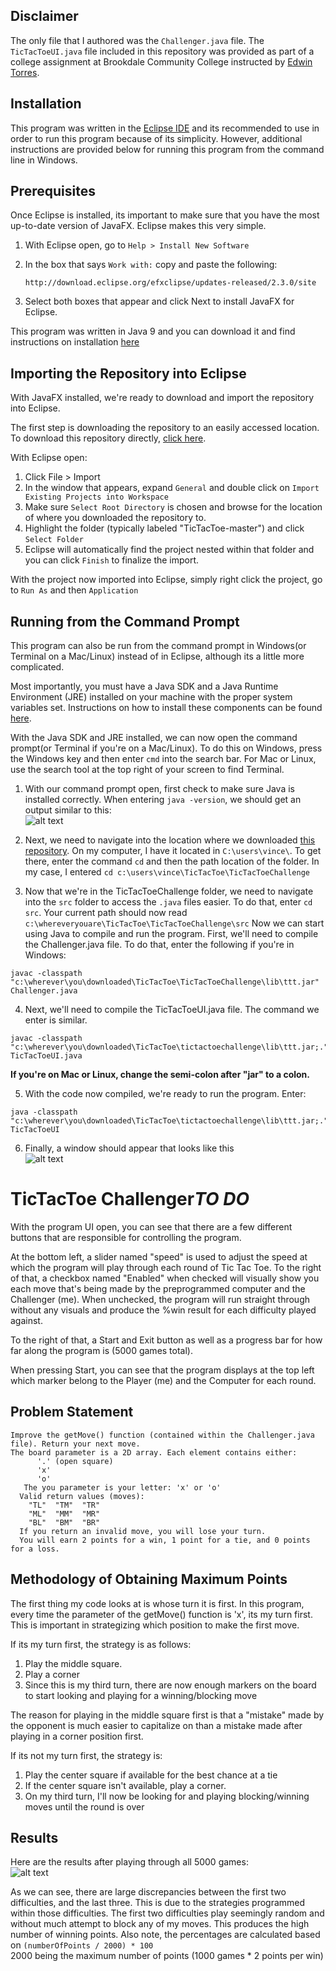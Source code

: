 ## Disclaimer
The only file that I authored was the `Challenger.java` file. The `TicTacToeUI.java` file included in this repository was provided as part of a college assignment at Brookdale Community College instructed by [Edwin Torres](https://gitlab.com/CoachEd).

## Installation
This program was written in the [Eclipse IDE](http://www.eclipse.org/downloads/packages/release/Photon/RC3) and its recommended to use in order to run this program because of its simplicity. However, additional instructions are provided below for running this program from the command line in Windows.

## Prerequisites
Once Eclipse is installed, its important to make sure that you have the most up-to-date version of JavaFX. Eclipse makes this very simple. 

1. With Eclipse open, go to `Help > Install New Software` 

2. In the box that says `Work with:` copy and paste the following:
      ```
      http://download.eclipse.org/efxclipse/updates-released/2.3.0/site
      ``` 
3. Select both boxes that appear and click Next to install JavaFX for Eclipse.

This program was written in Java 9 and you can download it and find instructions on installation [here](http://www.oracle.com/technetwork/java/javase/downloads/index.html)

## Importing the Repository into Eclipse
With JavaFX installed, we're ready to download and import the repository into Eclipse.

The first step is downloading the repository to an easily accessed location. To download this repository directly, [click here](https://github.com/vincent-simpson/TicTacToe/archive/master.zip).  

With Eclipse open:
1. Click File > Import
2. In the window that appears, expand `General` and double click on `Import Existing Projects into Workspace`
3. Make sure `Select Root Directory` is chosen and browse for the location of where you downloaded the repository to. 
4. Highlight the folder (typically labeled "TicTacToe-master") and click `Select Folder`
5. Eclipse will automatically find the project nested within that folder and you can click `Finish` to finalize the import.

With the project now imported into Eclipse, simply right click the project, go to `Run As` and then `Application`

## Running from the Command Prompt
This program can also be run from the command prompt in Windows(or Terminal on a Mac/Linux) instead of in Eclipse, although its a little more complicated.  

Most importantly, you must have a Java SDK and a Java Runtime Environment (JRE) installed on your machine with the proper system variables set. Instructions on how to install these components can be found [here](http://www.oracle.com/technetwork/java/javase/downloads/index.html).  

With the Java SDK and JRE installed, we can now open the command prompt(or Terminal if you're on a Mac/Linux). To do this on Windows, press the Windows key and then enter `cmd` into the search bar. For Mac or Linux, use the search tool at the top right of your screen to find Terminal.  

1. With our command prompt open, first check to make sure Java is installed correctly. When entering `java -version`, we should get an output similar to this:  
![alt text](https://image.ibb.co/hOz6xy/checkjavaversion.png "Java version check")  

2. Next, we need to navigate into the location where we downloaded [this repository](https://github.com/vincent-simpson/TicTacToe/archive/master.zip). On my computer, I have it located in `C:\users\vince\`. To get there, enter the command `cd` and then the path location of the folder. In my case, I entered `cd c:\users\vince\TicTacToe\TicTacToeChallenge`  

3. Now that we're in the TicTacToeChallenge folder, we need to navigate into the `src` folder to access the `.java` files easier. To do that, enter `cd src`. Your current path should now read `c:\whereveryouare\TicTacToe\TicTacToeChallenge\src` Now we can start using Java to compile and run the program. First, we'll need to compile the Challenger.java file. To do that, enter the following if you're in Windows:  
```
javac -classpath "c:\wherever\you\downloaded\TicTacToe\TicTacToeChallenge\lib\ttt.jar" Challenger.java
```

4. Next, we'll need to compile the TicTacToeUI.java file. The command we enter is similar.
```
javac -classpath "c:\wherever\you\downloaded\TicTacToe\tictactoechallenge\lib\ttt.jar;." TicTacToeUI.java
```
**If you're on Mac or Linux, change the semi-colon after "jar" to a colon.**  

5. With the code now compiled, we're ready to run the program. Enter:
```
java -classpath "c:\wherever\you\downloaded\TicTacToe\tictactoechallenge\lib\ttt.jar;." TicTacToeUI
```
6. Finally, a window should appear that looks like this  
![alt text](https://i.imgur.com/646loGQ.png)




# TicTacToe Challenger***TO DO***

With the program UI open, you can see that there are a few different buttons that are responsible for controlling the program.  

At the bottom left, a slider named "speed" is used to adjust the speed at which the program will play through each round of Tic Tac Toe. To the right of that, a checkbox named "Enabled" when checked will visually show you each move that's being made by the preprogrammed computer and the Challenger (me). When unchecked, the program will run straight through without any visuals and produce the %win result for each difficulty played against.  

To the right of that, a Start and Exit button as well as a progress bar for how far along the program is (5000 games total).  

When pressing Start, you can see that the program displays at the top left which marker belong to the Player (me) and the Computer for each round. 

## Problem Statement 

```
Improve the getMove() function (contained within the Challenger.java file). Return your next move.  
The board parameter is a 2D array. Each element contains either:  
      '.' (open square)  
      'x'  
      'o'  
   The you parameter is your letter: 'x' or 'o'  
  Valid return values (moves):  
    "TL"  "TM"  "TR"   
    "ML"  "MM"  "MR"   
    "BL"  "BM"  "BR"  
  If you return an invalid move, you will lose your turn.  
  You will earn 2 points for a win, 1 point for a tie, and 0 points for a loss.
  ```
  ## Methodology of Obtaining Maximum Points
  The first thing my code looks at is whose turn it is first. In this program, every time the parameter of the getMove() function is 'x', its my turn first. This is important in strategizing which position to make the first move.  
  
  If its my turn first, the strategy is as follows:  
  1. Play the middle square.
  2. Play a corner
  3. Since this is my third turn, there are now enough markers on the board to start looking and playing for a winning/blocking move
  
  The reason for playing in the middle square first is that a "mistake" made by the opponent is much easier to capitalize on than a mistake made after playing in a corner position first.  
  
  If its not my turn first, the strategy is:
  1. Play the center square if available for the best chance at a tie
  2. If the center square isn't available, play a corner.
  3. On my third turn, I'll now be looking for and playing blocking/winning moves until the round is over
 
## Results
Here are the results after playing through all 5000 games:  
![alt text](https://i.imgur.com/Orv4DIC.png)  

As we can see, there are large discrepancies between the first two difficulties, and the last three. This is due to the strategies programmed within those difficulties. The first two difficulties play seemingly random and without much attempt to block any of my moves. This produces the high number of winning points. Also note, the percentages are calculated based on `(numberOfPoints / 2000) * 100`  
2000 being the maximum number of points (1000 games * 2 points per win)
